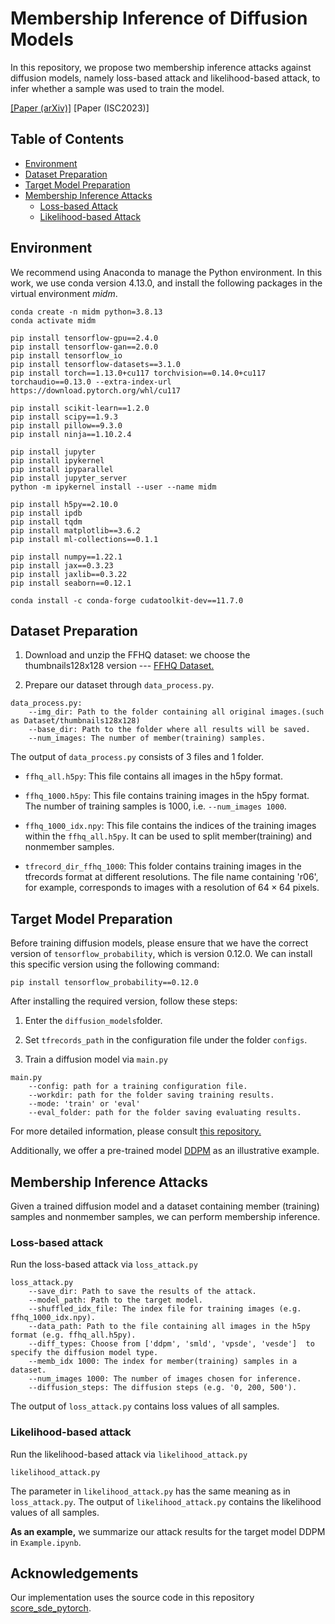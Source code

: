 # Membership Inference of Diffusion Models

In this repository, we propose two membership inference attacks against diffusion models, namely loss-based attack and likelihood-based attack, to infer whether a sample was used to train the model.

[[Paper (arXiv)]](https://arxiv.org/abs/2301.09956) [Paper (ISC2023)]

## Table of Contents

- [Environment](#Environment)
- [Dataset Preparation](#Dataset-Preparation)
- [Target Model Preparation](#Target-Model-Preparation)
- [Membership Inference Attacks](#Membership-inference-attacks)
  - [Loss-based Attack](#loss-based_attacks)
  - [Likelihood-based Attack](#likelihood-based_attacks)

## Environment

We recommend using Anaconda to manage the Python environment. In this work, we use conda version 4.13.0, and install the following packages in the virtual environment *midm*.

```shell
conda create -n midm python=3.8.13
conda activate midm

pip install tensorflow-gpu==2.4.0
pip install tensorflow-gan==2.0.0
pip install tensorflow_io
pip install tensorflow-datasets==3.1.0
pip install torch==1.13.0+cu117 torchvision==0.14.0+cu117 torchaudio==0.13.0 --extra-index-url https://download.pytorch.org/whl/cu117

pip install scikit-learn==1.2.0
pip install scipy==1.9.3
pip install pillow==9.3.0
pip install ninja==1.10.2.4

pip install jupyter
pip install ipykernel
pip install ipyparallel
pip install jupyter_server
python -m ipykernel install --user --name midm

pip install h5py==2.10.0
pip install ipdb
pip install tqdm
pip install matplotlib==3.6.2
pip install ml-collections==0.1.1

pip install numpy==1.22.1
pip install jax==0.3.23
pip install jaxlib==0.3.22
pip install seaborn==0.12.1

conda install -c conda-forge cudatoolkit-dev==11.7.0
```

## Dataset Preparation

1. Download and unzip the FFHQ dataset: we choose the thumbnails128x128 version --- [FFHQ Dataset.](https://github.com/NVlabs/ffhq-dataset)
  
2. Prepare our dataset through `data_process.py`.
  

```shell
data_process.py:
    --img_dir: Path to the folder containing all original images.(such as Dataset/thumbnails128x128)
    --base_dir: Path to the folder where all results will be saved.
    --num_images: The number of member(training) samples. 
```

The output of `data_process.py` consists of 3 files and 1 folder.

- `ffhq_all.h5py`: This file contains all images in the h5py format.
  
- `ffhq_1000.h5py`: This file contains training images in the h5py format. The number of training samples is 1000, i.e. `--num_images 1000`.
  
- `ffhq_1000_idx.npy`: This file contains the indices of the training images within the `ffhq_all.h5py`. It can be used to split member(training) and nonmember samples.
  
- `tfrecord_dir_ffhq_1000`: This folder contains training images in the tfrecords format at different resolutions. The file name containing 'r06', for example, corresponds to images with a resolution of $64 \times 64$ pixels.
  

## Target Model Preparation

Before training diffusion models, please ensure that we have the correct version of `tensorflow_probability`, which is version 0.12.0. We can install this specific version using the following command:

`pip install tensorflow_probability==0.12.0`

After installing the required version, follow these steps:

1. Enter the `diffusion_models`folder.
  
2. Set `tfrecords_path` in the configuration file under the folder `configs`.
  
3. Train a diffusion model via `main.py`
  

```shell
main.py
    --config: path for a training configuration file.
    --workdir: path for the folder saving training results.
    --mode: 'train' or 'eval'
    --eval_folder: path for the folder saving evaluating results.
```

For more detailed information, please consult [this repository.](https://github.com/yang-song/score_sde_pytorch)

Additionally, we offer a pre-trained model [DDPM](https://drive.google.com/file/d/1b69vT1dWzseXIFSz--2n8dsd_Zxiipu2/view?usp=drive_link) as an illustrative example.

## Membership Inference Attacks

Given a trained diffusion model and a dataset containing member (training) samples and nonmember samples, we can perform membership inference.

### Loss-based attack

Run the loss-based attack via `loss_attack.py`

```shell
loss_attack.py 
    --save_dir: Path to save the results of the attack.
    --model_path: Path to the target model. 
    --shuffled_idx_file: The index file for training images (e.g. ffhq_1000_idx.npy).
    --data_path: Path to the file containing all images in the h5py format (e.g. ffhq_all.h5py).
    --diff_types: Choose from ['ddpm', 'smld', 'vpsde', 'vesde']  to specify the diffusion model type.
    --memb_idx 1000: The index for member(training) samples in a dataset. 
    --num_images 1000: The number of images chosen for inference.
    --diffusion_steps: The diffusion steps (e.g. '0, 200, 500').
```

The output of `loss_attack.py` contains loss values of all samples.

### Likelihood-based attack

Run the likelihood-based attack via `likelihood_attack.py`

```shell
likelihood_attack.py 
```

The parameter in `likelihood_attack.py` has the same meaning as in `loss_attack.py`. The output of `likelihood_attack.py` contains the likelihood values of all samples.

**As an example,** we summarize our attack results for the target model DDPM in `Example.ipynb`.

## Acknowledgements

Our implementation uses the source code in this repository [score_sde_pytorch](https://github.com/yang-song/score_sde_pytorch).
